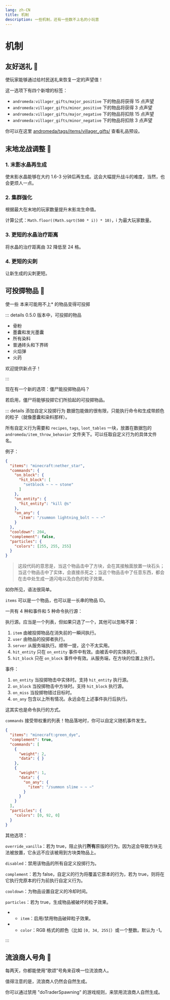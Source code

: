 ```yaml
---
lang: zh-CN
title: 机制
description: 一些机制，还有一些数不上名的小玩意
---
```


# 机制

## 友好送礼 🎁<Badge type="tip" text="^0.9.0" />

使玩家能够通过给村民送礼来恢复一定的声望值！

这一选项下有四个新增的标签：
* `andromeda:villager_gifts/major_positive` 下的物品将获得 15 点声望
* `andromeda:villager_gifts/minor_positive` 下的物品将获得 3 点声望
* `andromeda:villager_gifts/major_negative` 下的物品将扣除 15 点声望
* `andromeda:villager_gifts/minor_negative` 下的物品将扣除 3 点声望

你可以在这里 [andromeda/tags/items/villager_gifts/](https://github.com/melontini/andromeda/tree/1.19-fabric/src/main/resources/data/andromeda/tags/items/villager_gifts) 查看礼品预设。

## 末地龙战调整 🐉<Badge type="tip" text="^0.6.0" />

### 1. 末影水晶再生成

使末影水晶能够在大约 1.6-3 分钟后再生成。这会大幅提升战斗的难度，当然，也会更烦人一点。

### 2. 集群强化

根据最大在末地的玩家数量提升末影龙生命值。

计算公式：`Math.floor((Math.sqrt(500 * i)) * 10)`，i 为最大玩家数量。

### 3. 更短的水晶治疗距离

将水晶的治疗距离由 32 降低至 24 格。

### 4. 更短的尖刺

让新生成的尖刺更短。

## 可投掷物品 🥏<Badge type="tip" text="^0.5.0" />

使一些 本来可能用不上* 的物品变得可投掷

::: details 0.5.0 版本中，可投掷的物品


* 骨粉
* 墨囊和发光墨囊
* 所有染料
* 普通砖头和下界砖
* 火焰弹
* 火药

欢迎提供新点子！

:::

现在有一个新的选项：僵尸能投掷物品吗？

若启用，僵尸将能够投掷它们所拾起的可投掷物品。

::: details 添加自定义投掷行为
数据包能做的很有限，只能执行命令和生成带颜色的粒子（就像墨囊和染料那样）。

所有自定义行为需要和 `recipes`, `tags`, `loot_tables` 一块，放置在数据包的 `andromeda/item_throw_behavior` 文件夹下。可以任取自定义行为的具体文件名。

例子：

```json
{
  "items": "minecraft:nether_star",
  "commands": {
    "on_block": {
      "hit_block": [
        "setblock ~ ~ ~ stone"
      ]
    },
    "on_entity": {
      "hit_entity": "kill @s"
    },
    "on_any": {
      "item": "/summon lightning_bolt ~ ~ ~"
    }
  },
  "cooldown": 204,
  "complement": false,
  "particles": {
    "colors": [255, 255, 255]
  }
}
```
> 这段代码的意思是，当这个物品击中了方块，会在其接触面放置一块石头；当这个物品击中了实体，会直接杀死之；当这个物品击中了任意东西，都会在击中处生成一道闪电以及白色的粒子效果。

如你所见，语法很简单。

`items` 可以是一个物品，也可以是一长串的物品 ID。

一共有 4 种和事件和 5 种命令执行源：

执行源。应当是一个列表，但如果只选了一个，其他可以忽略不算：

1. `item` 由被投掷物品在消失前的一瞬间执行。
2. `user` 由物品的投掷者执行。
3. `server` 从服务端执行。顺带一提，这个不太实用。
4. `hit_entity` 只在 `on_entity` 事件中有效。由被丢中的实体执行。
5. `hit_block` 只在 `on_block` 事件中有效。从服务端，在方块的位置上执行。

事件：

1. `on_entity` 当投掷物击中实体时。支持 `hit_entity` 执行源。
2. `on_block` 当投掷物击中方块时。支持 `hit_block` 执行源。
3. `on_miss` 当投掷物错过目标时。
4. `on_any` 包含以上所有情况。永远会在上述事件执行后执行。

这其实也是命令执行的方式。

`commands` 接受带权重的列表！物品落地时，你可以自定义随机事件发生。

```json
{
  "items": "minecraft:green_dye",
  "complement": true,
  "commands": [
    {
      "weight": 2,
      "data": { }
    },
    {
      "weight": 1,
      "data": {
        "on_any": {
          "item": "/summon slime ~ ~ ~"
        }
      }
    }
  ],
  "particles": {
    "colors": [0, 92, 0]
  }
}
```

其他选项：

`override_vanilla`：若为 true，阻止执行**所有**原版的行为。因为这会导致方块无法被放置，它永远不应该被用到方块类物品上。

`disabled`：禁用该物品的所有自定义投掷行为。

`complement`：若为 false，自定义的行为将覆盖它原本的行为，若为 true，则将在它执行完原本的行为前执行自定义行为。

`cooldown`：为物品设置自定义的冷却时间。

`particles`：若为 true，生成物品被破坏的粒子效果。
- - `item`：启用/禁用物品破碎粒子效果。
- - `color`：RGB 格式的颜色（比如 `[0, 34, 255]`）或一个整数。默认为 -1。

:::

## 流浪商人号角 🐐<Badge type="tip" text="^0.4" />

每两天，你都能使用“歌颂”号角来召唤一位流浪商人。

值得注意的是，流浪商人仍然会自然生成。

你可以通过禁用 \"doTraderSpawning\" 的游戏规则，来禁用流浪商人自然生成。
